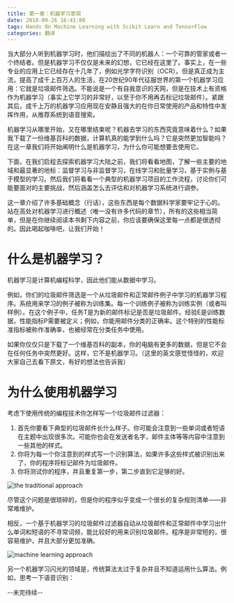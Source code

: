 ```yaml
---
title: 第一章：机器学习景观
date: 2018-09-26 16:41:00
tags: Hands On Machine Learning with Scikit Learn and TensorFlow
categories: 翻译
---
```

当大部分人听到机器学习时，他们描绘出了不同的机器人：一个可靠的管家或者一个终结者。但是机器学习不仅仅是未来的幻想，它已经在这里了。事实上，在一些专业的应用上它已经存在十几年了，例如光学字符识别（OCR）。但是真正成为主流，提高了成千上百万人的生活，在20世纪90年代征服世界的第一个机器学习应用：它就是垃圾邮件筛选。不能说是一个有自我意识的天网，但是在技术上有资格作为机器学习（事实上它学习的非常好，以至于你不用再去标记垃圾邮件）。紧跟其后，成千上万的机器学习应用现在安静且强大的在你日常使用的产品和特性中发挥作用，从推荐系统到语音搜索。

机器学习从哪里开始，又在哪里结束呢？机器去学习的东西究竟意味着什么？如果我下载了一份维基百科的数据，计算机真的能学到什么吗？它是突然更加智能吗？在这一章我们将开始阐明什么是机器学习，为什么你可能想要去使用它。

下面，在我们启程去探索机器学习大陆之前，我们将看看地图，了解一些主要的地域和最显著的地标：监督学习与非监督学习，在线学习和批量学习，基于实例与基于模型的学习。然后我们将看看一个典型的机器学习项目的工作流程，讨论你们可能要面对的主要挑战，然后涵盖怎么去评估和对机器学习系统进行调参。

这一章介绍了许多基础概念（行话），这些东西是每个数据科学家要牢记于心的。站在高处对机器学习进行概述（唯一没有许多代码的章节），所有的这些相当简单，但是在你继续阅读本书剩下内容之前，你应该要确保这里每一点都是很透彻的。因此喝起咖啡吧，让我们开始！

# 什么是机器学习？
机器学习是计算机编程科学，因此他们能从数据中学习。  

例如，你们的垃圾邮件筛选是一个从垃圾邮件和正常邮件例子中学习的机器学习程序。系统用来学习的例子被称为训练集。每一个训练例子被称为训练实例（或者叫样例）。在这个例子中，任务T是为新的邮件标记是否是垃圾邮件。经验E是训练数据，性能指标P需要被定义；例如，你能用邮件分类的正确率。这个特别的性能标准指标被称作准确率，也被经常在分类任务中使用。

如果你仅仅只是下载了一个维基百科的副本，你的电脑有更多的数据，但是它不会在任何任务中突然更好。这样，它不是机器学习。（这里的英文感觉怪怪的，欢迎大家自己去看下原文，有好的想法也告诉我）

# 为什么使用机器学习
考虑下使用传统的编程技术你怎样写一个垃圾邮件过滤器：  

1. 首先你要看下典型的垃圾邮件长什么样子。你可能会注意到一些单词或者短语在主题中出现很多次。可能你也会在发送者名字，邮件主体等等内容中注意到一些其他的样式。
2. 你将为每一个你注意到的样式写一个识别算法，如果许多这些样式被识别出来了，你的程序将标记邮件为垃圾邮件。
3. 你将测试你的程序，并且重复第一步，第二步直到它足够的好。

![the traditional approach](the_traditional_approach.png)

尽管这个问题是很琐碎的，但是你的程序似乎变成一个很长的复杂规则清单——非常难维护。

相反，一个基于机器学习的垃圾邮件过滤器自动从垃圾邮件和正常邮件中学习出什么单词和短语的不寻常词频，能比较好的用来识别垃圾邮件。程序是非常短的，很容易维护，并且大部分更加准确。

![machine learning approach](machine_learning_approach.png)

另一个机器学习闪光的领域是，传统算法太过于复杂并且不知道运用什么算法。例如，思考一下语音识别：

--未完待续--